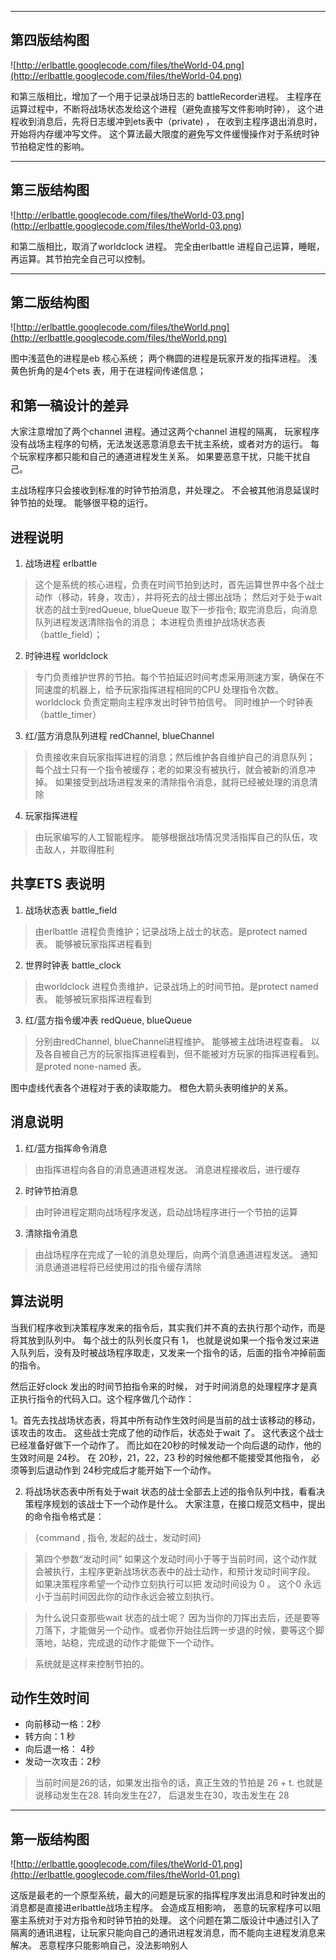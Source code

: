 
---


## 第四版结构图 ##

![http://erlbattle.googlecode.com/files/theWorld-04.png](http://erlbattle.googlecode.com/files/theWorld-04.png)

和第三版相比，增加了一个用于记录战场日志的 battleRecorder进程。 主程序在运算过程中，不断将战场状态发给这个进程（避免直接写文件影响时钟）， 这个进程收到消息后，先将日志缓冲到ets表中（private) ， 在收到主程序退出消息时，开始将内存缓冲写文件。 这个算法最大限度的避免写文件缓慢操作对于系统时钟节拍稳定性的影响。



---


## 第三版结构图 ##
![http://erlbattle.googlecode.com/files/theWorld-03.png](http://erlbattle.googlecode.com/files/theWorld-03.png)

和第二版相比，取消了worldclock 进程。 完全由erlbattle 进程自己运算，睡眠，再运算。其节拍完全自己可以控制。


---


## 第二版结构图 ##
![http://erlbattle.googlecode.com/files/theWorld.png](http://erlbattle.googlecode.com/files/theWorld.png)

图中浅蓝色的进程是eb 核心系统； 两个椭圆的进程是玩家开发的指挥进程。 浅黄色折角的是4个ets 表，用于在进程间传递信息；

## 和第一稿设计的差异 ##

大家注意增加了两个channel 进程。通过这两个channel 进程的隔离， 玩家程序没有战场主程序的句柄，无法发送恶意消息去干扰主系统，或者对方的运行。 每个玩家程序都只能和自己的通道进程发生关系。 如果要恶意干扰，只能干扰自己。

主战场程序只会接收到标准的时钟节拍消息，并处理之。 不会被其他消息延误时钟节拍的处理。 能够很平稳的运行。


## 进程说明 ##

1. 战场进程 erlbattle
> 这个是系统的核心进程，负责在时间节拍到达时，首先运算世界中各个战士动作（移动，转身，攻击），并将死去的战士挪出战场； 然后对于处于wait 状态的战士到redQueue, blueQueue 取下一步指令; 取完消息后，向消息队列进程发送清除指令的消息； 本进程负责维护战场状态表（battle\_field）；

2. 时钟进程 worldclock
> 专门负责维护世界的节拍。每个节拍延迟时间考虑采用测速方案，确保在不同速度的机器上，给予玩家指挥进程相同的CPU 处理指令次数。 worldclock 负责定期向主程序发出时钟节拍信号。 同时维护一个时钟表（battle\_timer）

3. 红/蓝方消息队列进程 redChannel, blueChannel
> 负责接收来自玩家指挥进程的消息；然后维护各自维护自己的消息队列； 每个战士只有一个指令被缓存；老的如果没有被执行，就会被新的消息冲掉。 如果接受到战场进程发来的清除指令消息，就将已经被处理的消息清除

4. 玩家指挥进程
> 由玩家编写的人工智能程序。 能够根据战场情况灵活指挥自己的队伍，攻击敌人，并取得胜利



## 共享ETS 表说明 ##

1. 战场状态表 battle\_field
> 由erlbattle 进程负责维护；记录战场上战士的状态。是protect named 表。 能够被玩家指挥进程看到

2. 世界时钟表 battle\_clock
> 由worldclock 进程负责维护，记录战场上的时间节拍。是protect named 表。 能够被玩家指挥进程看到

3. 红/蓝方指令缓冲表 redQueue, blueQueue
> 分别由redChannel, blueChannel进程维护。 能够被主战场进程查看。 以及各自被自己方的玩家指挥进程看到，但不能被对方玩家的指挥进程看到。 是proted none-named 表。

图中虚线代表各个进程对于表的读取能力。 橙色大箭头表明维护的关系。


## 消息说明 ##

1. 红/蓝方指挥命令消息
> 由指挥进程向各自的消息通道进程发送。 消息进程接收后，进行缓存

2. 时钟节拍消息
> 由时钟进程定期向战场程序发送，启动战场程序进行一个节拍的运算

3. 清除指令消息
> 由战场程序在完成了一轮的消息处理后，向两个消息通道进程发送。 通知消息通道进程将已经使用过的指令缓存清除


## 算法说明 ##

当我们程序收到决策程序发来的指令后，其实我们并不真的去执行那个动作，而是将其放到队列中。 每个战士的队列长度只有 1， 也就是说如果一个指令发过来进入队列后，没有及时被战场程序取走，又发来一个指令的话，后面的指令冲掉前面的指令。

然后正好clock 发出的时间节拍指令来的时候， 对于时间消息的处理程序才是真正执行指令的代码入口。这个程序做几个动作：

1。首先去找战场状态表，将其中所有动作生效时间是当前的战士该移动的移动，该攻击的攻击。 这些战士完成了他的动作后，状态处于wait 了。 这代表这个战士已经准备好做下一个动作了。 而比如在20秒的时候发动一个向后退的动作，他的生效时间是 24秒。 在 20秒，21，22，23 秒的时候他都不能接受其他指令， 必须等到后退动作到 24秒完成后才能开始下一个动作。

2. 将战场状态表中所有处于wait 状态的战士全部去上述的指令队列中找，看看决策程序规划的该战士下一个动作是什么。 大家注意，在接口规范文档中，提出的命令指令格式是：

> {command , 指令, 发起的战士，发动时间}

> 第四个参数“发动时间” 如果这个发动时间小于等于当前时间，这个动作就会被执行，主程序更新战场状态表中的战士动作，和预计发动时间字段。 如果决策程序希望一个动作立刻执行可以把 发动时间设为 0 。 这个0 永远小于当前时间因此你的动作永远会被立刻执行。

> 为什么说只查那些wait 状态的战士呢？  因为当你的刀挥出去后，还是要等刀落下，才能做另一个动作。或者你开始往后跨一步退的时候，要等这个脚落地，站稳，完成退的动作才能做下一个动作。

> 系统就是这样来控制节拍的。

## 动作生效时间 ##

  * 向前移动一格：2秒
  * 转方向：1 秒
  * 向后退一格： 4秒
  * 发动一次攻击：2秒

> 当前时间是26的话，如果发出指令的话，真正生效的节拍是 26 + t. 也就是说移动发生在28. 转向发生在27， 后退发生在30，攻击发生在 28


---


## 第一版结构图 ##
![http://erlbattle.googlecode.com/files/theWorld-01.png](http://erlbattle.googlecode.com/files/theWorld-01.png)

这版是最老的一个原型系统，最大的问题是玩家的指挥程序发出消息和时钟发出的消息都是直接进erlbattle战场主程序。 会造成互相影响， 恶意的玩家程序可以阻塞主系统对于对方指令和时钟节拍的处理。 这个问题在第二版设计中通过引入了隔离的通讯进程，让玩家只能向自己的通讯进程发消息，而不能向主进程发消息来解决。 恶意程序只能影响自己，没法影响别人